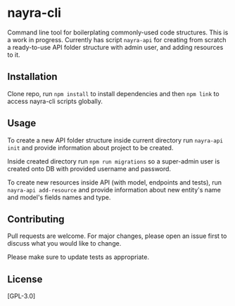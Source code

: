# nayra-cli

Command line tool for boilerplating commonly-used code structures.
This is a work in progress. 
Currently has script ```nayra-api``` for creating from scratch a ready-to-use API folder structure with admin user, and adding resources to it. 

## Installation

Clone repo, run 
```npm install```
to install dependencies and then
```npm link``` 
to access nayra-cli scripts globally.

## Usage

To create a new API folder structure inside current directory run
```nayra-api init```
and provide information about project to be created.

Inside created directory run 
```npm run migrations```
so a super-admin user is created onto DB with provided username and password.

To create new resources inside API (with model, endpoints and tests), run
```nayra-api add-resource```
and provide information about new entity's name and model's fields names and type. 


## Contributing
Pull requests are welcome. For major changes, please open an issue first to discuss what you would like to change.

Please make sure to update tests as appropriate.

## License
[GPL-3.0]